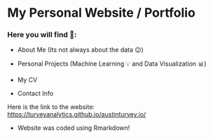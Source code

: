 # My Personal Website / Portfolio

### Here you will find :eyes::
  
- About Me (Its not always about the data :wink:)
  
- Personal Projects (Machine Learning :bulb: and Data Visualization :bar_chart:)
  
- My CV 
  
- Contact Info

Here is the link to the website: https://turveyanalytics.github.io/austinturvey.io/

- Website was coded using Rmarkdown!
